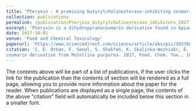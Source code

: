 ```yaml
---
title: "Pteryxin - A promising butyrylcholinesterase-inhibiting coumarin derivative from Mutellina purpurea."
collection: publications
permalink: /publication/Pteryxin_butyrylcholinesterase_inhibitors_2017
excerpt: 'Pteryxin is a dihydropyranocoumarin derivative found in Apiaceae family. In this study, pteryxin, which was previously isolated from the fruits of Mutellina purpurea, was investigated for its inhibitory potential against acetylcholinesterase (AChE) and butyrylcholinesterase (BChE), which are the key enzymes in the pathology of Alzheimer's disease (AD). The compound was tested in vitro using ELISA microplate reader at 100 μg/ml and found to cause 9.30 ± 1.86% and 91.62 ± 1.53% inhibition against AChE and BChE, respectively. According to our results, pteryxin (IC50 = 12.96 ± 0.70 μg/ml) was found to be a more active inhibitor of BChE than galanthamine (IC50 = 22.16 ± 0.91 μg/ml; 81.93± 2.52% of inhibition at 100 μg/ml). Further study on pteryxin using molecular docking experiments revealed different possible binding modes with both polar and hydrophobic interactions inside the binding pocket of BChE. Top docking solution points out to the formation of two hydrogen bonds with the catalytic residues S198 and H438 of BChE as well as a strong π - π stacking with W231.'
date: 2017-10-01
venue: 'Food and Chemical Toxicology'
paperurl: 'https://www.sciencedirect.com/science/article/abs/pii/S0278691517301096'
citation: 'I. E. Orhan, F. Senol, S. Shekfeh, K. Skalicka-Wozniakc, E. Banoglu, Pteryxin - A promising butyrylcholinesterase-inhibiting
coumarin derivative from Mutellina purpurea. 2017, Food. Chem. Tox., 109, 970-974.'
---
```


The contents above will be part of a list of publications, if the user clicks the link for the publication than the contents of section will be rendered as a full page, allowing you to provide more information about the paper for the reader. When publications are displayed as a single page, the contents of the above "citation" field will automatically be included below this section in a smaller font.
